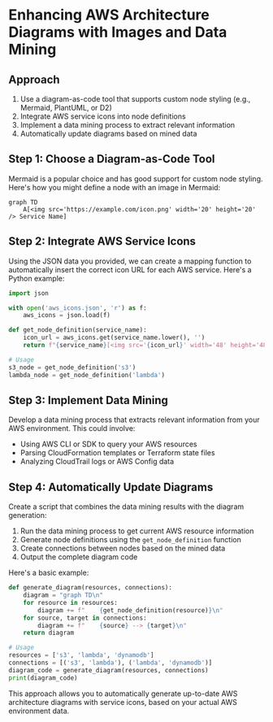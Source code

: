 # Enhancing AWS Architecture Diagrams with Images and Data Mining

## Approach

1. Use a diagram-as-code tool that supports custom node styling (e.g., Mermaid, PlantUML, or D2)
2. Integrate AWS service icons into node definitions
3. Implement a data mining process to extract relevant information
4. Automatically update diagrams based on mined data

## Step 1: Choose a Diagram-as-Code Tool

Mermaid is a popular choice and has good support for custom node styling. Here's how you might define a node with an image in Mermaid:

```mermaid
graph TD
    A[<img src='https://example.com/icon.png' width='20' height='20' /> Service Name]
```

## Step 2: Integrate AWS Service Icons

Using the JSON data you provided, we can create a mapping function to automatically insert the correct icon URL for each AWS service. Here's a Python example:

```python
import json

with open('aws_icons.json', 'r') as f:
    aws_icons = json.load(f)

def get_node_definition(service_name):
    icon_url = aws_icons.get(service_name.lower(), '')
    return f"{service_name}[<img src='{icon_url}' width='48' height='48' /> {service_name}]"

# Usage
s3_node = get_node_definition('s3')
lambda_node = get_node_definition('lambda')
```

## Step 3: Implement Data Mining

Develop a data mining process that extracts relevant information from your AWS environment. This could involve:

- Using AWS CLI or SDK to query your AWS resources
- Parsing CloudFormation templates or Terraform state files
- Analyzing CloudTrail logs or AWS Config data

## Step 4: Automatically Update Diagrams

Create a script that combines the data mining results with the diagram generation:

1. Run the data mining process to get current AWS resource information
2. Generate node definitions using the `get_node_definition` function
3. Create connections between nodes based on the mined data
4. Output the complete diagram code

Here's a basic example:

```python
def generate_diagram(resources, connections):
    diagram = "graph TD\n"
    for resource in resources:
        diagram += f"    {get_node_definition(resource)}\n"
    for source, target in connections:
        diagram += f"    {source} --> {target}\n"
    return diagram

# Usage
resources = ['s3', 'lambda', 'dynamodb']
connections = [('s3', 'lambda'), ('lambda', 'dynamodb')]
diagram_code = generate_diagram(resources, connections)
print(diagram_code)
```

This approach allows you to automatically generate up-to-date AWS architecture diagrams with service icons, based on your actual AWS environment data.
